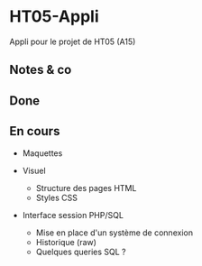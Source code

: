 # HT05-Appli
Appli pour le projet de HT05 (A15)

## Notes & co

## Done

## En cours

* Maquettes

* Visuel
	* Structure des pages HTML
	* Styles CSS

* Interface session PHP/SQL
	* Mise en place d'un système de connexion
	* Historique (raw)
	* Quelques queries SQL ?

